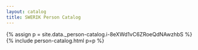 ```yaml
---
layout: catalog
title: SWERIK Person Catalog
---
```

{% assign p = site.data._person-catalog.i-8eXWd1vC6ZRoeQdNAwzhbS %}
{% include person-catalog.html p=p %}


